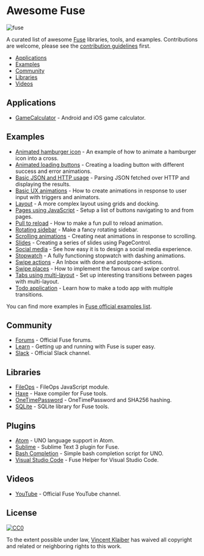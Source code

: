 # Awesome Fuse

![fuse](https://cloud.githubusercontent.com/assets/499192/11148667/4e33f616-8a1e-11e5-91bc-42f780b63ec9.png)

A curated list of awesome [Fuse](https://www.fusetools.com/) libraries, tools, and examples. Contributions are welcome, please see the [contribution guidelines](CONTRIBUTING.md) first.

- [Applications](#applications)
- [Examples](#examples)
- [Community](#community)
- [Libraries](#libraries)
- [Videos](#videos)

## Applications

- [GameCalculator](https://itunes.apple.com/us/app/gamecalculator/id952709405) - Android and iOS game calculator.

## Examples

- [Animated hamburger icon](https://www.fusetools.com/developers/examples/animatedmenuicon) - An example of how to animate a hamburger icon into a cross.
- [Animated loading buttons](https://www.fusetools.com/developers/examples/loadbutton) - Creating a loading button with different success and error animations.
- [Basic JSON and HTTP usage](https://www.fusetools.com/developers/examples/httpjson) - Parsing JSON fetched over HTTP and displaying the results.
- [Basic UX animations](https://www.fusetools.com/developers/examples/basicuxanimations) - How to create animations in response to user input with triggers and animators.
- [Layout](https://www.fusetools.com/developers/examples/layoutexample) - A more complex layout using grids and docking.
- [Pages using JavaScript](https://www.fusetools.com/developers/examples/pageslist) - Setup a list of buttons navigating to and from pages.
- [Pull to reload](https://www.fusetools.com/developers/examples/pulltoreload) - How to make a fun pull to reload animation.
- [Rotating sidebar](https://www.fusetools.com/developers/examples/rotatingsidebar) - Make a fancy rotating sidebar.
- [Scrolling animations](https://www.fusetools.com/developers/examples/scrollinganimation) - Creating neat animations in response to scrolling.
- [Slides](https://www.fusetools.com/developers/examples/pagecontrol) - Creating a series of slides using PageControl.
- [Social media](https://www.fusetools.com/developers/examples/socmedscreen) - See how easy it is to design a social media experience.
- [Stopwatch](https://www.fusetools.com/developers/examples/stopwatch) - A fully functioning stopwatch with dashing animations.
- [Swipe actions](https://www.fusetools.com/developers/examples/inbox) - An Inbox with done and postpone-actions.
- [Swipe places](https://www.fusetools.com/developers/examples/swipeplaces) - How to implement the famous card swipe control.
- [Tabs using multi-layout](https://www.fusetools.com/developers/examples/tabsmultilayout) - Set up interesting transitions between pages with multi-layout.
- [Todo application](https://www.fusetools.com/developers/examples/todoapp) - Learn how to make a todo app with multiple transitions.


You can find more examples in [Fuse official examples list](https://www.fusetools.com/examples).

## Community

- [Forums](https://www.fusetools.com/community/forums) - Official Fuse forums.
- [Learn](https://www.fusetools.com/learn/fuse) - Getting up and running with Fuse is super easy.
- [Slack](http://slackcommunity.fusetools.com/) - Official Slack channel.

## Libraries

- [FileOps](https://www.fusetools.com/community/forums/show_and_tell/fileops_javascript_module) - FileOps JavaScript module.
- [Haxe](https://github.com/elsassph/fusetools-haxe) - Haxe compiler for Fuse tools.
- [OneTimePassword](https://www.fusetools.com/community/forums/show_and_tell/sha1hmacsha1onetimepassword_and_sha256_hashing) - OneTimePassword and SHA256 hashing.
- [SQLite](https://github.com/bolav/fuse-sqlite) - SQLite library for Fuse tools.

## Plugins

- [Atom](https://github.com/ibare/language-fuse) - UNO language support in Atom.
- [Sublime](https://github.com/fusetools/Fuse.SublimePlugin) - Sublime Text 3 plugin for Fuse.
- [Bash Completion](https://github.com/fusetools/UnoBashCompletion) - Simple bash completion script for UNO.
- [Visual Studio Code](https://github.com/Hazealign/vscode-fuse) - Fuse Helper for Visual Studio Code.

## Videos

- [YouTube](https://www.youtube.com/channel/UCPizp_2dBkLlXRFnbieG3Qw/feed) - Official Fuse YouTube channel.

## License

[![CC0](http://i.creativecommons.org/p/zero/1.0/88x31.png)](http://creativecommons.org/publicdomain/zero/1.0/)

To the extent possible under law, [Vincent Klaiber](https://vinkla.com) has waived all copyright and related or neighboring rights to this work.
